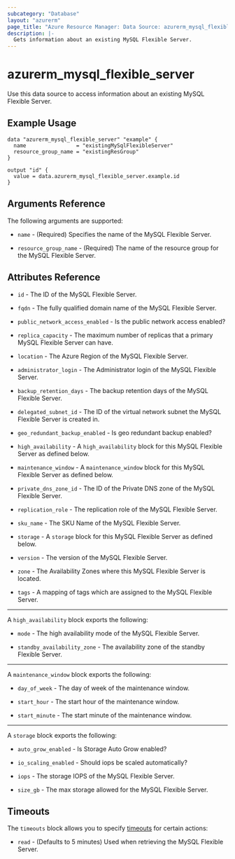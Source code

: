 ```yaml
---
subcategory: "Database"
layout: "azurerm"
page_title: "Azure Resource Manager: Data Source: azurerm_mysql_flexible_server"
description: |-
  Gets information about an existing MySQL Flexible Server.
---
```


# azurerm_mysql_flexible_server

Use this data source to access information about an existing MySQL Flexible Server.

## Example Usage

```hcl
data "azurerm_mysql_flexible_server" "example" {
  name                = "existingMySqlFlexibleServer"
  resource_group_name = "existingResGroup"
}

output "id" {
  value = data.azurerm_mysql_flexible_server.example.id
}
```

## Arguments Reference

The following arguments are supported:

* `name` - (Required) Specifies the name of the MySQL Flexible Server.

* `resource_group_name` - (Required) The name of the resource group for the MySQL Flexible Server.

## Attributes Reference

* `id` - The ID of the MySQL Flexible Server.

* `fqdn` -  The fully qualified domain name of the MySQL Flexible Server.

* `public_network_access_enabled` - Is the public network access enabled?

* `replica_capacity` - The maximum number of replicas that a primary MySQL Flexible Server can have.

* `location` - The Azure Region of the MySQL Flexible Server.

* `administrator_login` - The Administrator login of the MySQL Flexible Server.

* `backup_retention_days` - The backup retention days of the MySQL Flexible Server.

* `delegated_subnet_id` - The ID of the virtual network subnet the MySQL Flexible Server is created in.

* `geo_redundant_backup_enabled` - Is geo redundant backup enabled?

* `high_availability` - A `high_availability` block for this MySQL Flexible Server as defined below.

* `maintenance_window` - A `maintenance_window` block for this MySQL Flexible Server as defined below.

* `private_dns_zone_id` - The ID of the Private DNS zone of the MySQL Flexible Server.

* `replication_role` - The replication role of the MySQL Flexible Server.

* `sku_name` - The SKU Name of the MySQL Flexible Server.

* `storage` - A `storage` block for this MySQL Flexible Server as defined below.

* `version` - The version of the MySQL Flexible Server.

* `zone` - The Availability Zones where this MySQL Flexible Server is located.

* `tags` - A mapping of tags which are assigned to the MySQL Flexible Server.

---

A `high_availability` block exports the following:

* `mode` - The high availability mode of the MySQL Flexible Server.

* `standby_availability_zone` - The availability zone of the standby Flexible Server.

---

A `maintenance_window` block exports the following:

* `day_of_week` - The day of week of the maintenance window.

* `start_hour` - The start hour of the maintenance window.

* `start_minute` - The start minute of the maintenance window.

---

A `storage` block exports the following:

* `auto_grow_enabled` - Is Storage Auto Grow enabled?

* `io_scaling_enabled` - Should iops be scaled automatically?

* `iops` - The storage IOPS of the MySQL Flexible Server.

* `size_gb` - The max storage allowed for the MySQL Flexible Server.

## Timeouts

The `timeouts` block allows you to specify [timeouts](https://www.terraform.io/language/resources/syntax#operation-timeouts) for certain actions:

* `read` - (Defaults to 5 minutes) Used when retrieving the MySQL Flexible Server.
